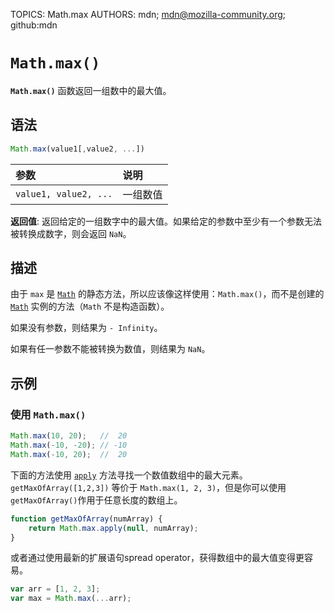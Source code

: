 TOPICS: Math.max
AUTHORS: mdn; mdn@mozilla-community.org; github:mdn

# `Math.max()`

**`Math.max()`** 函数返回一组数中的最大值。

## 语法

```javascript
Math.max(value1[,value2, ...])
```

| 参数 | 说明 |
| :-- | :-- |
| `value1, value2, ...` | 一组数值 |

**返回值**: 返回给定的一组数字中的最大值。如果给定的参数中至少有一个参数无法被转换成数字，则会返回 `NaN`。

## 描述

由于 `max` 是 [`Math`](/zh-hans/webfrontend/Math) 的静态方法，所以应该像这样使用：`Math.max()`，而不是创建的
[`Math`](/zh-hans/webfrontend/Math) 实例的方法（`Math` 不是构造函数）。

如果没有参数，则结果为 `- Infinity`。

如果有任一参数不能被转换为数值，则结果为 `NaN`。

## 示例

### 使用 `Math.max()`

```javascript
Math.max(10, 20);   //  20
Math.max(-10, -20); // -10
Math.max(-10, 20);  //  20
```

下面的方法使用 [`apply`](/zh-hans/webfrontend/Function.apply) 方法寻找一个数值数组中的最大元素。`getMaxOfArray([1,2,3])`
等价于 `Math.max(1, 2, 3)`，但是你可以使用 `getMaxOfArray()`作用于任意长度的数组上。

```javascript
function getMaxOfArray(numArray) {
    return Math.max.apply(null, numArray);
}
```

或者通过使用最新的扩展语句spread operator，获得数组中的最大值变得更容易。

```javascript
var arr = [1, 2, 3];
var max = Math.max(...arr);
```
